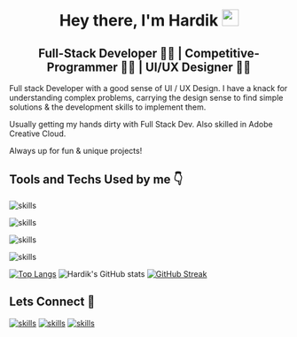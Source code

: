 <h1 align="center">Hey there, I'm Hardik <img src="./gif/Hi.gif" height="30px" width="30px"></h1>
<h2 align="center">Full-Stack Developer 👨‍💻 | Competitive-Programmer 👨‍💻 | UI/UX Designer 👨‍🎨</h2>

<p>
Full stack Developer with a good sense of UI / UX Design. I have a knack for understanding complex problems, carrying the design sense to find simple solutions & the development skills to implement them.

Usually getting my hands dirty with Full Stack Dev.
Also skilled in Adobe Creative Cloud.

Always up for fun & unique projects!
</p>

<h2>Tools and Techs Used by me 👇</h2>

![skills](https://skillicons.dev/icons?i=cpp,js)

![skills](https://skillicons.dev/icons?i=react,html,css,bootstrap)

![skills](https://skillicons.dev/icons?i=nodejs,express,mongodb,mysql)

![skills](https://skillicons.dev/icons?i=vscode,git,xd,figma)


[![Top Langs](https://github-readme-stats.vercel.app/api/top-langs/?username=harryy0112&layout=compact&theme=radical&hide_border=true)](https://github.com/harryy0112/github-readme-stats)  ![Hardik's GitHub stats](https://github-readme-stats.vercel.app/api?username=harryy0112&show_icons=true&theme=radical&hide_border=true) [![GitHub Streak](https://streak-stats.demolab.com/?user=harryy0112&theme=radical&hide_border=true)](https://git.io/streak-stats)

<h2>Lets Connect 🤝</h2>

[![skills](https://skillicons.dev/icons?i=linkedin)](https://www.linkedin.com/in/harryy0112)
[![skills](https://skillicons.dev/icons?i=github)](https://github.com/harryy0112)
[![skills](https://skillicons.dev/icons?i=twitter)](https://twitter.com/ItsHardikkA)